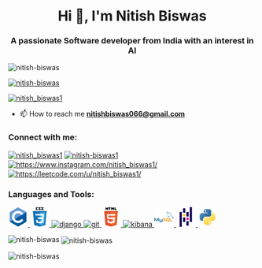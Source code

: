 <h1 align="center">Hi 👋, I'm Nitish Biswas</h1>
<h3 align="center">A passionate Software developer from India with an interest in AI</h3>

<p align="left"> <img src="https://komarev.com/ghpvc/?username=nitish-biswas&label=Profile%20views&color=0e75b6&style=flat" alt="nitish-biswas" /> </p>

<p align="left"> <a href="https://github.com/ryo-ma/github-profile-trophy"><img src="https://github-profile-trophy.vercel.app/?username=nitish-biswas" alt="nitish-biswas" /></a> </p>

<p align="left"> <a href="https://twitter.com/nitish_biswas1" target="blank"><img src="https://img.shields.io/twitter/follow/nitish_biswas1?logo=twitter&style=for-the-badge" alt="nitish_biswas1" /></a> </p>

- 📫 How to reach me **nitishbiswas066@gmail.com**

<h3 align="left">Connect with me:</h3>
<p align="left">
<a href="https://twitter.com/nitish_biswas1" target="blank"><img align="center" src="https://raw.githubusercontent.com/rahuldkjain/github-profile-readme-generator/master/src/images/icons/Social/twitter.svg" alt="nitish_biswas1" height="30" width="40" /></a>
<a href="https://linkedin.com/in/nitish-biswas1" target="blank"><img align="center" src="https://raw.githubusercontent.com/rahuldkjain/github-profile-readme-generator/master/src/images/icons/Social/linked-in-alt.svg" alt="nitish-biswas1" height="30" width="40" /></a>
<a href="https://instagram.com/https://www.instagram.com/nitish_biswas1/" target="blank"><img align="center" src="https://raw.githubusercontent.com/rahuldkjain/github-profile-readme-generator/master/src/images/icons/Social/instagram.svg" alt="https://www.instagram.com/nitish_biswas1/" height="30" width="40" /></a>
<a href="https://www.leetcode.com/https://leetcode.com/u/nitish_biswas1/" target="blank"><img align="center" src="https://raw.githubusercontent.com/rahuldkjain/github-profile-readme-generator/master/src/images/icons/Social/leet-code.svg" alt="https://leetcode.com/u/nitish_biswas1/" height="30" width="40" /></a>
</p>

<h3 align="left">Languages and Tools:</h3>
<p align="left"> <a href="https://www.cprogramming.com/" target="_blank" rel="noreferrer"> <img src="https://raw.githubusercontent.com/devicons/devicon/master/icons/c/c-original.svg" alt="c" width="40" height="40"/> </a> <a href="https://www.w3schools.com/css/" target="_blank" rel="noreferrer"> <img src="https://raw.githubusercontent.com/devicons/devicon/master/icons/css3/css3-original-wordmark.svg" alt="css3" width="40" height="40"/> </a> <a href="https://www.djangoproject.com/" target="_blank" rel="noreferrer"> <img src="https://cdn.worldvectorlogo.com/logos/django.svg" alt="django" width="40" height="40"/> </a> <a href="https://git-scm.com/" target="_blank" rel="noreferrer"> <img src="https://www.vectorlogo.zone/logos/git-scm/git-scm-icon.svg" alt="git" width="40" height="40"/> </a> <a href="https://www.w3.org/html/" target="_blank" rel="noreferrer"> <img src="https://raw.githubusercontent.com/devicons/devicon/master/icons/html5/html5-original-wordmark.svg" alt="html5" width="40" height="40"/> </a> <a href="https://www.elastic.co/kibana" target="_blank" rel="noreferrer"> <img src="https://www.vectorlogo.zone/logos/elasticco_kibana/elasticco_kibana-icon.svg" alt="kibana" width="40" height="40"/> </a> <a href="https://www.mysql.com/" target="_blank" rel="noreferrer"> <img src="https://raw.githubusercontent.com/devicons/devicon/master/icons/mysql/mysql-original-wordmark.svg" alt="mysql" width="40" height="40"/> </a> <a href="https://pandas.pydata.org/" target="_blank" rel="noreferrer"> <img src="https://raw.githubusercontent.com/devicons/devicon/2ae2a900d2f041da66e950e4d48052658d850630/icons/pandas/pandas-original.svg" alt="pandas" width="40" height="40"/> </a> <a href="https://www.python.org" target="_blank" rel="noreferrer"> <img src="https://raw.githubusercontent.com/devicons/devicon/master/icons/python/python-original.svg" alt="python" width="40" height="40"/> </a> </p>

<p><img align="left" src="https://github-readme-stats.vercel.app/api/top-langs?username=nitish-biswas&show_icons=true&locale=en&layout=compact" alt="nitish-biswas" /></p>

<p>&nbsp;<img align="center" src="https://github-readme-stats.vercel.app/api?username=nitish-biswas&show_icons=true&locale=en" alt="nitish-biswas" /></p>

<p><img align="center" src="https://github-readme-streak-stats.herokuapp.com/?user=nitish-biswas&" alt="nitish-biswas" /></p>
